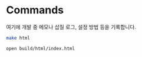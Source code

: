 # Commands

여기에 개발 중 메모나 삽질 로그, 설정 방법 등을 기록합니다.

```bash
make html
```

```bash
open build/html/index.html
```
